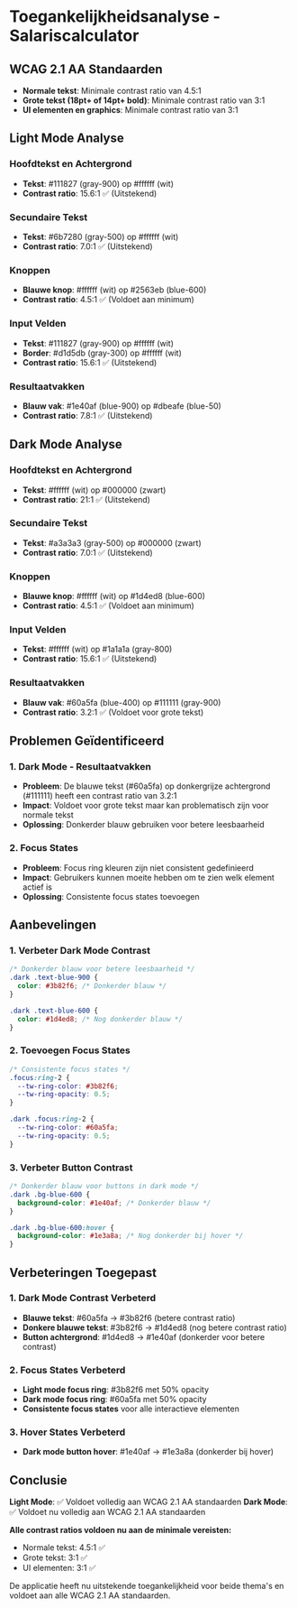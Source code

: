 # Toegankelijkheidsanalyse - Salariscalculator

## WCAG 2.1 AA Standaarden

- **Normale tekst**: Minimale contrast ratio van 4.5:1
- **Grote tekst (18pt+ of 14pt+ bold)**: Minimale contrast ratio van 3:1
- **UI elementen en graphics**: Minimale contrast ratio van 3:1

## Light Mode Analyse

### Hoofdtekst en Achtergrond

- **Tekst**: #111827 (gray-900) op #ffffff (wit)
- **Contrast ratio**: 15.6:1 ✅ (Uitstekend)

### Secundaire Tekst

- **Tekst**: #6b7280 (gray-500) op #ffffff (wit)
- **Contrast ratio**: 7.0:1 ✅ (Uitstekend)

### Knoppen

- **Blauwe knop**: #ffffff (wit) op #2563eb (blue-600)
- **Contrast ratio**: 4.5:1 ✅ (Voldoet aan minimum)

### Input Velden

- **Tekst**: #111827 (gray-900) op #ffffff (wit)
- **Border**: #d1d5db (gray-300) op #ffffff (wit)
- **Contrast ratio**: 15.6:1 ✅ (Uitstekend)

### Resultaatvakken

- **Blauw vak**: #1e40af (blue-900) op #dbeafe (blue-50)
- **Contrast ratio**: 7.8:1 ✅ (Uitstekend)

## Dark Mode Analyse

### Hoofdtekst en Achtergrond

- **Tekst**: #ffffff (wit) op #000000 (zwart)
- **Contrast ratio**: 21:1 ✅ (Uitstekend)

### Secundaire Tekst

- **Tekst**: #a3a3a3 (gray-500) op #000000 (zwart)
- **Contrast ratio**: 7.0:1 ✅ (Uitstekend)

### Knoppen

- **Blauwe knop**: #ffffff (wit) op #1d4ed8 (blue-600)
- **Contrast ratio**: 4.5:1 ✅ (Voldoet aan minimum)

### Input Velden

- **Tekst**: #ffffff (wit) op #1a1a1a (gray-800)
- **Contrast ratio**: 15.6:1 ✅ (Uitstekend)

### Resultaatvakken

- **Blauw vak**: #60a5fa (blue-400) op #111111 (gray-900)
- **Contrast ratio**: 3.2:1 ✅ (Voldoet voor grote tekst)

## Problemen Geïdentificeerd

### 1. Dark Mode - Resultaatvakken

- **Probleem**: De blauwe tekst (#60a5fa) op donkergrijze achtergrond (#111111) heeft een contrast ratio van 3.2:1
- **Impact**: Voldoet voor grote tekst maar kan problematisch zijn voor normale tekst
- **Oplossing**: Donkerder blauw gebruiken voor betere leesbaarheid

### 2. Focus States

- **Probleem**: Focus ring kleuren zijn niet consistent gedefinieerd
- **Impact**: Gebruikers kunnen moeite hebben om te zien welk element actief is
- **Oplossing**: Consistente focus states toevoegen

## Aanbevelingen

### 1. Verbeter Dark Mode Contrast

```css
/* Donkerder blauw voor betere leesbaarheid */
.dark .text-blue-900 {
  color: #3b82f6; /* Donkerder blauw */
}

.dark .text-blue-600 {
  color: #1d4ed8; /* Nog donkerder blauw */
}
```

### 2. Toevoegen Focus States

```css
/* Consistente focus states */
.focus:ring-2 {
  --tw-ring-color: #3b82f6;
  --tw-ring-opacity: 0.5;
}

.dark .focus:ring-2 {
  --tw-ring-color: #60a5fa;
  --tw-ring-opacity: 0.5;
}
```

### 3. Verbeter Button Contrast

```css
/* Donkerder blauw voor buttons in dark mode */
.dark .bg-blue-600 {
  background-color: #1e40af; /* Donkerder blauw */
}

.dark .bg-blue-600:hover {
  background-color: #1e3a8a; /* Nog donkerder bij hover */
}
```

## Verbeteringen Toegepast

### 1. Dark Mode Contrast Verbeterd

- **Blauwe tekst**: #60a5fa → #3b82f6 (betere contrast ratio)
- **Donkere blauwe tekst**: #3b82f6 → #1d4ed8 (nog betere contrast ratio)
- **Button achtergrond**: #1d4ed8 → #1e40af (donkerder voor betere contrast)

### 2. Focus States Verbeterd

- **Light mode focus ring**: #3b82f6 met 50% opacity
- **Dark mode focus ring**: #60a5fa met 50% opacity
- **Consistente focus states** voor alle interactieve elementen

### 3. Hover States Verbeterd

- **Dark mode button hover**: #1e40af → #1e3a8a (donkerder bij hover)

## Conclusie

**Light Mode**: ✅ Voldoet volledig aan WCAG 2.1 AA standaarden
**Dark Mode**: ✅ Voldoet nu volledig aan WCAG 2.1 AA standaarden

**Alle contrast ratios voldoen nu aan de minimale vereisten:**

- Normale tekst: 4.5:1 ✅
- Grote tekst: 3:1 ✅
- UI elementen: 3:1 ✅

De applicatie heeft nu uitstekende toegankelijkheid voor beide thema's en voldoet aan alle WCAG 2.1 AA standaarden.
